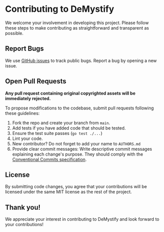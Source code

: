 # Contributing to DeMystify

We welcome your involvement in developing this project. Please follow these steps to make contributing as straightforward and transparent as possible.

## Report Bugs

We use [GitHub issues](https://github.com/gkthr/DeMystify/issues) to track public bugs. Report a bug by opening a new issue.

## Open Pull Requests

**Any pull request containing original copyrighted assets will be immediately rejected.**

To propose modifications to the codebase, submit pull requests following these guidelines:

1. Fork the repo and create your branch from `main`.
2. Add tests if you have added code that should be tested.
3. Ensure the test suite passes (`go test ./...`)
4. Lint your code.
5. New contributor? Do not forget to add your name to `AUTHORS.md`
6. Provide clear commit messages: Write descriptive commit messages explaining each change's purpose. They should comply with the [Conventional Commits specification](https://www.conventionalcommits.org/en/v1.0.0/).

## License

By submitting code changes, you agree that your contributions will be licensed under the same MIT license as the rest of the project.

## Thank you!

We appreciate your interest in contributing to DeMystify and look forward to your contributions!